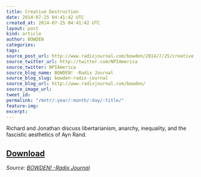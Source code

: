 ```yaml
---
title: Creative Destruction
date: 2014-07-25 04:41:42 UTC
created_at: 2014-07-25 04:41:42 UTC
layout: post
kind: article
author: BOWDEN
categories: 
tags: 
source_post_url: http://www.radixjournal.com/bowden/2014/7/25/creative-destruction
source_twitter_url: http://twitter.com/NPIAmerica
source_twitter: NPIAmerica
source_blog_name: BOWDEN! -Radix Journal
source_blog_slug: bowden-radix-journal
source_blog_url: http://www.radixjournal.com/bowden/
source_image_url: 
tweet_id: 
permalink: "/mntr/:year/:month/:day/:title/"
feature-img: 
excerpt: 
---
```

<p>Richard and Jonathan discuss libertarianism, anarchy, inequality, and the fascistic aesthetics of Ayn Rand.</p>



<h2><a href="https://soundcloud.com/radixjournal/creative-destruction">Download</a></h2><div class="">
    <i>Source: <a href="http://www.radixjournal.com/bowden/">BOWDEN! -Radix Journal</a></i>
</div>
